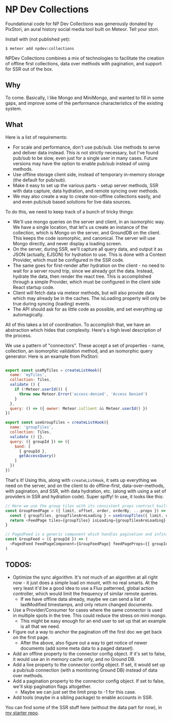 NP Dev Collections
==========================

Foundational code for NP Dev Collections was generously donated by PixStori, an aural history social media tool built on Meteor. Tell your stori.

Install with (not published yet):

`$ meteor add npdev:collections`

NPDev Collections combines a mix of technologies to facilitate the creation of offline first collections, data over methods with pagination, and support for SSR out of the box.

Why
---

To come. Basically, I like Mongo and MiniMongo, and wanted to fill in some gaps, and improve some of the performance characteristics of the existing system.

What
----

Here is a list of requirements:

- For scale and performance, don't use pub/sub. Use methods to serve and deliver data instead. This is not strictly necessary, but I've found pub/sub to be slow, even just for a single user in many cases. Future versions may have the option to enable pub/sub instead of using methods.
- Use offline storage client side, instead of temporary in-memory storage (the default for pub/sub).
- Make it easy to set up the various parts - setup server methods, SSR with data capture, data hydration, and remote syncing over methods.
- We may also create a way to create non-offline collections easily, and and even pub/sub based solutions for live data sources.

To do this, we need to keep track of a bunch of tricky things:

- We'll use mongo queries on the server and client, in an isomorphic way. We have a single location, that let's us create an instance of the collection, which is Mongo on the server, and GroundDB on the client. This keeps the code isomorphic, and canonical. The server will use Mongo directly, and never display a loading screen.
- On the server, during SSR, we'll capture all query data, and output it as JSON (actually, EJSON) for hydration to use. This is done with a Context Provider, which must be configured in the SSR code.
- The same goes for first-render after hydration on the client - no need to wait for a server round trip, since we already got the data. Instead, hydrate the data, then render the react tree. This is accomplished through a simple Provider, which must be configured in the client side React startup code.
- Client will fetch data via meteor methods, but will also provide data which may already be in the caches. The isLoading property will only be true during syncing (loading) events.
- The API should ask for as little code as possible, and set everything up automagically.

All of this takes a lot of coordination. To accomplish that, we have an abstraction which hides that complexity. Here's a high level description of the process.

We use a pattern of "connectors". These accept a set of properties - name, collection, an isomorphic validation method, and an isomorphic query generator. Here is an example from PixStori:

```js

export const useMyTiles = createListHook({
  name: 'myTiles',
  collection: Tiles,
  validate () {
    if (!Meteor.userId()) {
      throw new Meteor.Error('access-denied', 'Access Denied')
    }
  },
  query: () => ({ owner: Meteor.isClient && Meteor.userId() })
})

export const useGroupTiles = createListHook({
  name: 'groupTiles',
  collection: Tiles,
  validate () {},
  query: ({ groupId }) => ({
    $and: [
      { groupId },
      getAccessQuery()
    ]
  })
})

```

That's it! Using this, along with `createListHook`, it sets up everything we need on the server, and on the client to do offline-first, data-over-methods, with pagination, and SSR, with data hydration, etc. (along with using a set of providers in SSR and hydration code). Super spiffy! In use, it looks like this:

```js
// Here we use the group tiles with its consistent props contract built off the name prop
const GroupFeedPage = ({ limit, offset, order, orderBy, ...props }) => {
  const { groupTiles, groupTilesAreLoading } = useGroupTiles({ limit, offset, order, orderBy })
  return <FeedPage tiles={groupTiles} isLoading={groupTilesAreLoading} />
}

// PagedFeed is a generic component which handles pagination and infinite scrolling - example to come...
const GroupFeed = ({ groupId }) => (
  <PagedFeed FeedPageComponent={GroupFeedPage} feedPageProps={{ groupId }} />
)

```

TODOS:
------

- Optimize the sync algorithm. It's not much of an algorithm at all right now - it just does a simple load on mount, with no real smarts. At the very least it'd be a good idea to use a Flux patterned, global action controller, which would limit the frequency of similar remote queries.
  - If we have offline data already, maybe we can send a list of lastModified timestamps, and only return changed documents.
- Use a Provider/Consumer for cases where the same connector is used in multiple spots in the tree. This could reduce the stress on mini mongo.
  - This might be easy enough for an end user to set up that an example is all that we need.
- Figure out a way to anchor the pagination off the first doc we get back on the first page.
  - After the above, also figure out a way to get notice of newer documents (add some meta data to a paged dataset).
- Add an offline property to the connector config object. If it's set to false, it would use an in memory cache only, and no Ground DB.
- Add a live property to the connector config object. If set, it would set up a pub/sub connection (with a monitoring Ground DB) instead of data over methods.
- Add a pagination property to the connector config object. If set to false, we'll skip pagination flags altogether.
  - Maybe we can just set the limit prop to -1 for this case.
- Add tools (maybe in a sibling package) to enable accounts in SSR.

You can find some of the SSR stuff here (without the data part for now), in [my starter repo](https://github.com/CaptainN/meteor-react-starter).
